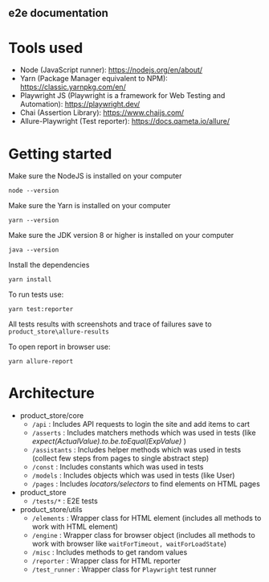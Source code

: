## e2e documentation

# Tools used

- Node (JavaScript runner): https://nodejs.org/en/about/
- Yarn (Package Manager equivalent to NPM): https://classic.yarnpkg.com/en/
- Playwright JS (Playwright is a framework for Web Testing and Automation): https://playwright.dev/
- Chai (Assertion Library): https://www.chaijs.com/
- Allure-Playwright (Test reporter): https://docs.qameta.io/allure/

# Getting started

Make sure the NodeJS is installed on your computer
```
node --version
```
Make sure the Yarn is installed on your computer
```
yarn --version
```
Make sure the JDK version 8 or higher is installed on your computer
```
java --version
```
Install the dependencies
```
yarn install
```
To run tests use: 
```
yarn test:reporter
```
All tests results with screenshots and trace of failures save to `product_store\allure-results`

To open report in browser use:
```
yarn allure-report
```


# Architecture

- product_store/core
    - `/api` : Includes API requests to login the site and add items to cart
    - `/asserts` : Includes matchers methods which was used in tests (like _expect(ActualValue).to.be.toEqual(ExpValue)_ )
    - `/assistants` : Includes helper methods which was used in tests (collect few steps from pages to single abstract step)
    - `/const` : Includes constants which was used in tests
    - `/models` : Includes objects which was used in tests (like User)
    - `/pages` : Includes _locators/selectors_ to find elements on HTML pages
- product_store
    - `/tests/*` : E2E tests
- product_store/utils
    - `/elements` : Wrapper class for HTML element (includes all methods to work with HTML element)
    - `/engine` : Wrapper class for browser object (includes all methods to work with browser like `waitForTimeout, waitForLoadState`)
    - `/misc` : Includes methods to get random values
    - `/reporter` : Wrapper class for HTML reporter
    - `/test_runner` : Wrapper class for `Playwright` test runner
